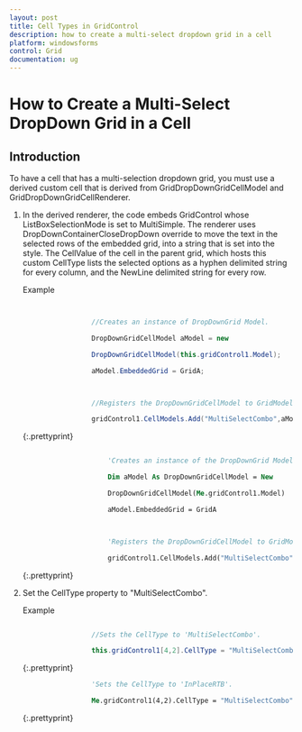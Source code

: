 ```yaml
---
layout: post
title: Cell Types in GridControl
description: how to create a multi-select dropdown grid in a cell
platform: windowsforms
control: Grid
documentation: ug
---
```


# How to Create a Multi-Select DropDown Grid in a Cell

## Introduction

To have a cell that has a multi-selection dropdown grid, you must use a derived custom cell that is derived from GridDropDownGridCellModel and GridDropDownGridCellRenderer. 

1. In the derived renderer, the code embeds GridControl whose ListBoxSelectionMode is set to MultiSimple. The renderer uses DropDownContainerCloseDropDown override to move the text in the selected rows of the embedded grid, into a string that is set into the style. The CellValue of the cell in the parent grid, which hosts this custom CellType lists the selected options as a hyphen delimited string for every column, and the NewLine delimited string for every row.



   Example


   ~~~ cs


					//Creates an instance of DropDownGrid Model.

					DropDownGridCellModel aModel = new 

					DropDownGridCellModel(this.gridControl1.Model);

					aModel.EmbeddedGrid = GridA;



					//Registers the DropDownGridCellModel to GridModel.

					gridControl1.CellModels.Add("MultiSelectCombo",aModel);


   ~~~
   {:.prettyprint}


   ~~~ vb

						'Creates an instance of the DropDownGrid Model.

						Dim aModel As DropDownGridCellModel = New 

						DropDownGridCellModel(Me.gridControl1.Model)

						aModel.EmbeddedGrid = GridA



						'Registers the DropDownGridCellModel to GridModel.

						gridControl1.CellModels.Add("MultiSelectCombo",aModel)
   ~~~
   {:.prettyprint}


2. Set the CellType property to "MultiSelectCombo".

   Example



   ~~~ cs

					//Sets the CellType to 'MultiSelectCombo'.

					this.gridControl1[4,2].CellType = "MultiSelectCombo";

   ~~~
   {:.prettyprint}



   ~~~ vb
					'Sets the CellType to 'InPlaceRTB'.

					Me.gridControl1(4,2).CellType = "MultiSelectCombo"

   ~~~
   {:.prettyprint}


